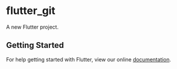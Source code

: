 # flutter_git

A new Flutter project.

## Getting Started

For help getting started with Flutter, view our online
[documentation](https://flutter.io/).
